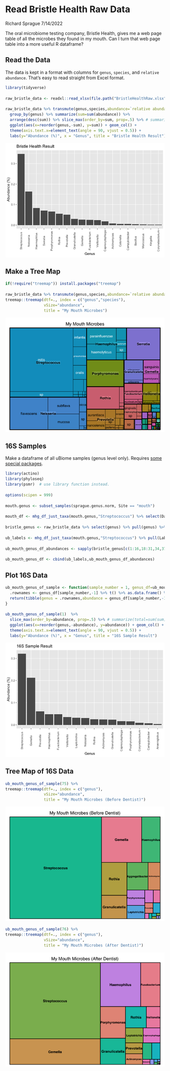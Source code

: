 Read Bristle Health Raw Data
================
Richard Sprague
7/14/2022

The oral microbiome testing company, Bristle Health, gives me a web page
table of all the microbes they found in my mouth. Can I turn that web
page table into a more useful R dataframe?

## Read the Data

The data is kept in a format with columns for `genus`, `species`, and
`relative abundance`. That’s easy to read straight from Excel format.

``` r
library(tidyverse)

raw_bristle_data <- readxl::read_xlsx(file.path("BristleHealthRaw.xlsx"))

raw_bristle_data %>% transmute(genus,species,abundance=`relative abundance`/100) %>% 
  group_by(genus) %>% summarize(sum=sum(abundance)) %>%
  arrange(desc(sum)) %>% slice_max(order_by=sum, prop=.5) %>% # summarize(total=sum(sum))# %>% 
  ggplot(aes(x=reorder(genus,-sum), y=sum)) + geom_col() + 
  theme(axis.text.x=element_text(angle = 90, vjust = 0.5)) +
  labs(y="Abundance (%)", x = "Genus", title = "Bristle Health Result")
```

![](readBristleHealth_files/figure-gfm/unnamed-chunk-1-1.png)<!-- -->

## Make a Tree Map

``` r
if(!require("treemap")) install.packages("treemap")

raw_bristle_data %>% transmute(genus,species,abundance=`relative abundance`/100) %>% 
treemap::treemap(dtf=., index = c("genus","species"),
                 vSize="abundance",
                 title = "My Mouth Microbes")
```

![](readBristleHealth_files/figure-gfm/treemapexample-1.png)<!-- -->

## 16S Samples

Make a dataframe of all uBiome samples (genus level only). Requires
[some special packages](https://github.com/richardsprague/actino).

``` r
library(actino)
library(phyloseq)
library(psmr)  # use library function instead.

options(scipen = 999)

mouth.genus <- subset_samples(sprague.genus.norm, Site == "mouth")

mouth_df <- mhg_df_just_taxa(mouth.genus,"Streptococcus") %>% select(Date,Label,abundance)

bristle_genus <- raw_bristle_data %>% select(genus) %>% pull(genus) %>% unique()

ub_labels <- mhg_df_just_taxa(mouth.genus,"Streptococcus") %>% pull(Label)

ub_mouth_genus_df_abundances <- sapply(bristle_genus[c(1:16,18:31,34,37)],function(x) {mhg_df_just_taxa(mouth.genus,x) %>% pull(abundance)/1000000}) %>% as.data.frame()

ub_mouth_genus_df <- cbind(ub_labels,ub_mouth_genus_df_abundances)
```

## Plot 16S Data

``` r
ub_mouth_genus_of_sample <- function(sample_number = 1, genus_df=ub_mouth_genus_df) {
  .rownames <- genus_df[sample_number,-1] %>% t() %>% as.data.frame() %>% rownames() 
  return(tibble(genus = .rownames,abundance = genus_df[sample_number,-1] %>% t() %>% as.vector() ))
}

ub_mouth_genus_of_sample(1)  %>% 
  slice_max(order_by=abundance, prop=.5) %>% # summarize(total=sum(sum))# %>% 
  ggplot(aes(x=reorder(genus,-abundance), y=abundance)) + geom_col() + 
  theme(axis.text.x=element_text(angle = 90, vjust = 0.5)) +
  labs(y="Abundance (%)", x = "Genus", title = "16S Sample Result")
```

![](readBristleHealth_files/figure-gfm/plot16s-1.png)<!-- -->

## Tree Map of 16S Data

``` r
ub_mouth_genus_of_sample(75) %>% 
treemap::treemap(dtf=., index = c("genus"),
                 vSize="abundance",
                 title = "My Mouth Microbes (Before Dentist)")
```

![](readBristleHealth_files/figure-gfm/treemap16s-1.png)<!-- -->

``` r
ub_mouth_genus_of_sample(76) %>% 
treemap::treemap(dtf=., index = c("genus"),
                 vSize="abundance",
                 title = "My Mouth Microbes (After Dentist)")
```

![](readBristleHealth_files/figure-gfm/treemap16s-2.png)<!-- -->

